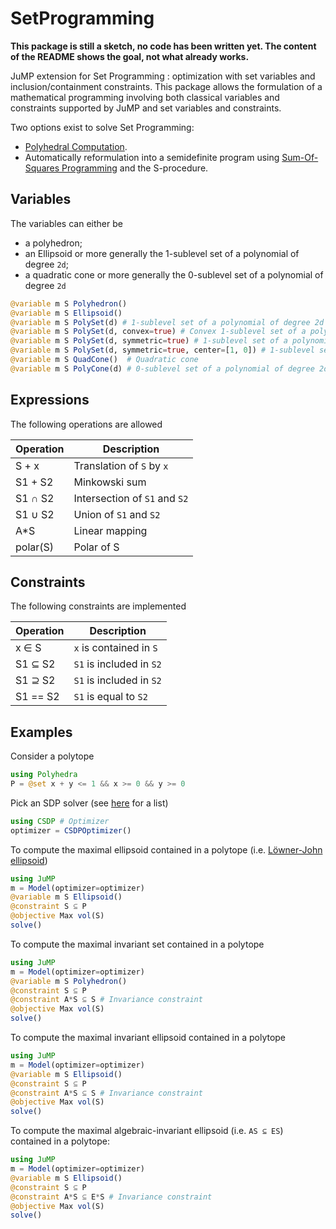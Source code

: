 # SetProgramming

**This package is still a sketch, no code has been written yet. The content of the README shows the goal, not what already works.**

JuMP extension for Set Programming : optimization with set variables and inclusion/containment constraints. This package allows the formulation of a mathematical programming involving both classical variables and constraints supported by JuMP and set variables and constraints.

Two options exist to solve Set Programming:
* [Polyhedral Computation](https://github.com/JuliaPolyhedra/Polyhedra.jl).
* Automatically reformulation into a semidefinite program using [Sum-Of-Squares Programming](https://github.com/JuliaOpt/SumOfSquares.jl) and the S-procedure.

## Variables

The variables can either be
* a polyhedron;
* an Ellipsoid or more generally the 1-sublevel set of a polynomial of degree `2d`;
* a quadratic cone or more generally the 0-sublevel set of a polynomial of degree `2d`

```julia
@variable m S Polyhedron()
@variable m S Ellipsoid()
@variable m S PolySet(d) # 1-sublevel set of a polynomial of degree 2d
@variable m S PolySet(d, convex=true) # Convex 1-sublevel set of a polynomial of degree 2d
@variable m S PolySet(d, symmetric=true) # 1-sublevel set of a polynomial of degree 2d symmetric around the origin
@variable m S PolySet(d, symmetric=true, center=[1, 0]) # 1-sublevel set of a polynomial of degree 2d symmetric around the [1, 0]
@variable m S QuadCone()  # Quadratic cone
@variable m S PolyCone(d) # 0-sublevel set of a polynomial of degree 2d
```

## Expressions

The following operations are allowed

| Operation | Description                   |
|-----------|-------------------------------|
| S + x     | Translation of `S` by `x`     |
| S1 + S2   | Minkowski sum                 |
| S1 ∩ S2   | Intersection of `S1` and `S2` |
| S1 ∪ S2   | Union of `S1` and `S2`        |
| A\*S      | Linear mapping                |
| polar(S)  | Polar of S                    |

## Constraints

The following constraints are implemented

| Operation | Description              |
|-----------|--------------------------|
| x ∈ S     | `x` is contained in `S`  |
| S1 ⊆ S2   | `S1` is included in `S2` |
| S1 ⊇ S2   | `S1` is included in `S2` |
| S1 == S2  | `S1` is equal to `S2`    |

## Examples

Consider a polytope
```julia
using Polyhedra
P = @set x + y <= 1 && x >= 0 && y >= 0
```
Pick an SDP solver (see [here](juliaopt.org) for a list)
```julia
using CSDP # Optimizer
optimizer = CSDPOptimizer()
```

To compute the maximal ellipsoid contained in a polytope (i.e. [Löwner-John ellipsoid](https://github.com/rdeits/LoewnerJohnEllipsoids.jl))
```julia
using JuMP
m = Model(optimizer=optimizer)
@variable m S Ellipsoid()
@constraint S ⊆ P
@objective Max vol(S)
solve()
```

To compute the maximal invariant set contained in a polytope
```julia
using JuMP
m = Model(optimizer=optimizer)
@variable m S Polyhedron()
@constraint S ⊆ P
@constraint A*S ⊆ S # Invariance constraint
@objective Max vol(S)
solve()
```

To compute the maximal invariant ellipsoid contained in a polytope
```julia
using JuMP
m = Model(optimizer=optimizer)
@variable m S Ellipsoid()
@constraint S ⊆ P
@constraint A*S ⊆ S # Invariance constraint
@objective Max vol(S)
solve()
```

To compute the maximal algebraic-invariant ellipsoid (i.e. `AS ⊆ ES`) contained in a polytope:
```julia
using JuMP
m = Model(optimizer=optimizer)
@variable m S Ellipsoid()
@constraint S ⊆ P
@constraint A*S ⊆ E*S # Invariance constraint
@objective Max vol(S)
solve()
```
